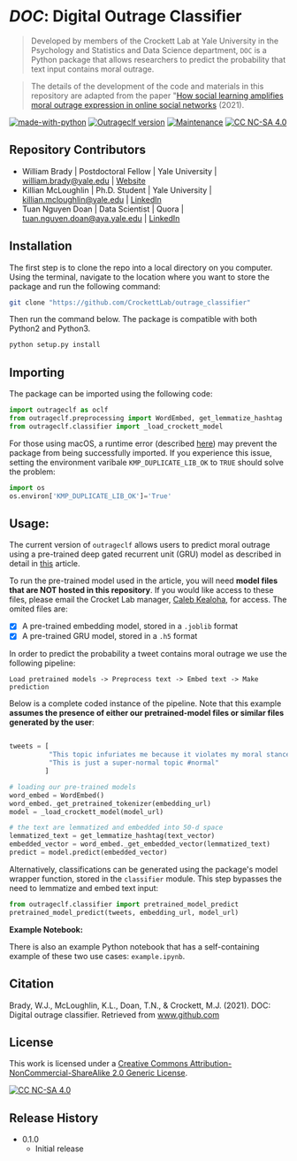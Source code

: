 # *DOC*: Digital Outrage Classifier

> Developed by members of the Crockett Lab at Yale University in the Psychology and Statistics and Data Science department, `DOC` is a Python package that allows researchers to predict the probability that text input contains moral outrage. 

> The details of the development of the code and materials in this repository are adapted from the paper "[How social learning amplifies moral outrage expression in online social networks](www.google.com) (2021).

[![made-with-python][made-with-python]](https://www.python.org/)
[![Outrageclf version][outrage-image]](www.google.com)
[![Maintenance](https://img.shields.io/badge/Maintained%3F-yes-green.svg)](www.google.com)
[![CC NC-SA 4.0](https://img.shields.io/badge/License-CC--NC--SA%202.0-lightgrey)](www.google.com)


## Repository Contributors
* William Brady | Postdoctoral Fellow | Yale University | william.brady@yale.edu | [Website](http://williamjbrady.com)
* Killian McLoughlin | Ph.D. Student | Yale University | killian.mcloughlin@yale.edu | [LinkedIn](www.linkedin.com/in/killian-mc-loughlin-5a151032)
* Tuan Nguyen Doan | Data Scientist | Quora | tuan.nguyen.doan@aya.yale.edu | [LinkedIn](https://www.linkedin.com/in/tuan-nguyen-doan)


## Installation

The first step is to clone the repo into a local directory on you computer. Using the terminal, navigate to the location where you want to store the package and run the following command:

```sh
git clone "https://github.com/CrockettLab/outrage_classifier"
```

Then run the command below. The package is compatible with both Python2 and Python3.
```sh
python setup.py install 
```

## Importing
The package can be imported using the following code:

```python
import outrageclf as oclf
from outrageclf.preprocessing import WordEmbed, get_lemmatize_hashtag
from outrageclf.classifier import _load_crockett_model
```

For those using macOS, a runtime error (described [here](https://stackoverflow.com/questions/53014306/error-15-initializing-libiomp5-dylib-but-found-libiomp5-dylib-already-initial)) may prevent the package from being successfully imported. If you experience this issue, setting the environment varibale `KMP_DUPLICATE_LIB_OK` to `TRUE` should solve the problem:

```python
import os
os.environ['KMP_DUPLICATE_LIB_OK']='True'
```

## Usage:
The current version of `outrageclf` allows users to predict moral outrage using a pre-trained deep gated recurrent unit (GRU) model as described in detail in [this](www.google.com) article. 

To run the pre-trained model used in the article, you will need **model files that are NOT hosted in this repository**. If you would like access to these files, please email the Crocket Lab manager, [Caleb Kealoha](mailto:caleb.kealoha@yale.edu?subject=[GitHub]%20Outrage%20Classifier%20Access), for access. The omited files are:

- [x] A pre-trained embedding model, stored in a `.joblib` format
- [x] A pre-trained GRU model, stored in a `.h5` format 

In order to predict the probability a tweet contains moral outrage we use the following pipeline:

```mermaid
Load pretrained models -> Preprocess text -> Embed text -> Make prediction 
```

Below is a complete coded instance of the pipeline. Note that this example **assumes the presence of either our pretrained-model files or similar files generated by the user**:

```python

tweets = [
          "This topic infuriates me because it violates my moral stance",
          "This is just a super-normal topic #normal"
         ]

# loading our pre-trained models
word_embed = WordEmbed()
word_embed._get_pretrained_tokenizer(embedding_url)
model = _load_crockett_model(model_url)

# the text are lemmatized and embedded into 50-d space
lemmatized_text = get_lemmatize_hashtag(text_vector)
embedded_vector = word_embed._get_embedded_vector(lemmatized_text)
predict = model.predict(embedded_vector)
```

Alternatively, classifications can be generated using the package's model wrapper function, stored in the `classifier` module. This step bypasses the need to lemmatize and embed text input:

```python
from outrageclf.classifier import pretrained_model_predict
pretrained_model_predict(tweets, embedding_url, model_url)
```

**Example Notebook:**

There is also an example Python notebook that has a self-containing example of these two use cases: `example.ipynb`.

## Citation
Brady, W.J., McLoughlin, K.L., Doan, T.N., & Crockett, M.J. (2021). DOC: Digital outrage classifier. Retrieved from www.github.com

## License
This work is licensed under a
[Creative Commons Attribution-NonCommercial-ShareAlike 2.0 Generic License][cc-nc-sa].

[![CC NC-SA 4.0][cc-nc-sa-image]][cc-nc-sa]

## Release History
* 0.1.0
    * Initial release

<!-- Markdown link & img dfn's -->
[made-with-python]: https://img.shields.io/badge/Made%20with-Python-FF0000.svg
[outrage-image]: https://img.shields.io/badge/DOC-v0.1.4-orange.svg
[cc-nc-sa]: https://creativecommons.org/licenses/by-nc-sa/2.0/
[cc-nc-sa-image]: https://licensebuttons.net/l/by-nc-sa/2.0/88x31.png
[cc-nc-sa-shield]: https://img.shields.io/badge/License-CC--NC--SA%202.0-lightgrey
[travis-image]: https://img.shields.io/travis/dbader/node-datadog-metrics/master.svg?style=flat-square
[travis-url]: https://travis-ci.org/dbader/node-datadog-metrics
